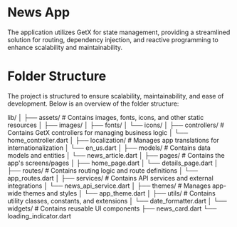 # News App

The application utilizes GetX for state management, providing a streamlined solution for routing, dependency injection,
and reactive programming to enhance scalability and maintainability.

# Folder Structure
The project is structured to ensure scalability, maintainability, and ease of development. Below is an overview of the folder structure:

lib/
│
├── assets/            # Contains images, fonts, icons, and other static resources
│   ├── images/
│   ├── fonts/
│   └── icons/
│
├── controllers/       # Contains GetX controllers for managing business logic
│   └── home_controller.dart
│
├── localization/      #  Manages app translations for internationalization
│   └── en_us.dart
│
├── models/            # Contains data models and entities
│   └── news_article.dart
│
├── pages/             # Contains the app's screens/pages
│   ├── home_page.dart
│   └── details_page.dart
│
├── routes/            # Contains routing logic and route definitions
│   └── app_routes.dart
│
├── services/          # Contains API services and external integrations
│   └── news_api_service.dart
│
├── themes/            # Manages app-wide themes and styles
│   └── app_theme.dart
│
├── utils/             # Contains utility classes, constants, and extensions
│   └── date_formatter.dart
│
└── widgets/           # Contains reusable UI components
    ├── news_card.dart
    └── loading_indicator.dart



